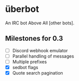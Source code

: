 # überbot
An IRC bot Above All [other bots].

## Milestones for 0.3

- [ ] Discord webhook emulator
- [ ] Parallel handling of messages
- [ ] Multiple prefixes
- [x] sedbot flags
- [x] Quote search pagination
